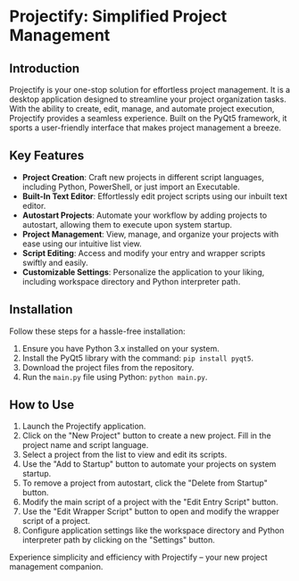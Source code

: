 # Projectify: Simplified Project Management

## Introduction

Projectify is your one-stop solution for effortless project management. It is a desktop application designed to streamline your project organization tasks. With the ability to create, edit, manage, and automate project execution, Projectify provides a seamless experience. Built on the PyQt5 framework, it sports a user-friendly interface that makes project management a breeze.

## Key Features

- **Project Creation**: Craft new projects in different script languages, including Python, PowerShell, or just import an Executable.
- **Built-In Text Editor**: Effortlessly edit project scripts using our inbuilt text editor.
- **Autostart Projects**: Automate your workflow by adding projects to autostart, allowing them to execute upon system startup.
- **Project Management**: View, manage, and organize your projects with ease using our intuitive list view.
- **Script Editing**: Access and modify your entry and wrapper scripts swiftly and easily.
- **Customizable Settings**: Personalize the application to your liking, including workspace directory and Python interpreter path.

## Installation

Follow these steps for a hassle-free installation:

1. Ensure you have Python 3.x installed on your system.
2. Install the PyQt5 library with the command: `pip install pyqt5`.
3. Download the project files from the repository.
4. Run the `main.py` file using Python: `python main.py`.

## How to Use

1. Launch the Projectify application.
2. Click on the "New Project" button to create a new project. Fill in the project name and script language.
3. Select a project from the list to view and edit its scripts.
4. Use the "Add to Startup" button to automate your projects on system startup.
5. To remove a project from autostart, click the "Delete from Startup" button.
6. Modify the main script of a project with the "Edit Entry Script" button.
7. Use the "Edit Wrapper Script" button to open and modify the wrapper script of a project.
8. Configure application settings like the workspace directory and Python interpreter path by clicking on the "Settings" button.

Experience simplicity and efficiency with Projectify – your new project management companion.